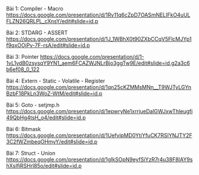 Bài 1: Compiler - Macro		
https://docs.google.com/presentation/d/1Rv11q6cZpD7OASmNELIFkO4uULFLZN26QRLPL_cXnsY/edit#slide=id.p

Bài 2: STDARG - ASSERT
https://docs.google.com/presentation/d/1J_1WBhX0t90ZXbCCqV5FlcMJYp1f9qxOOjPv-7F-rsA/edit#slide=id.p

Bài 3: Pointer
https://docs.google.com/presentation/d/1-1vL1ydB0zsysqY9YN1_aem6FCAZWJNLrBjo3ggTw9E/edit#slide=id.g2a3c6b6ef08_0_122

Bài 4: Extern - Static - Volatile - Register
https://docs.google.com/presentation/d/1qn25cKZMMsMNn__T9WJTyLGYnBzbF18PkLn3WoZ-WtM/edit#slide=id.p

Bài 5: Goto - setjmp.h
https://docs.google.com/presentation/d/1epwryNe1xrrjueDalGWJxwThleugfi49QbHg4tsH_o4/edit#slide=id.p

Bài 6: Bitmask
https://docs.google.com/presentation/d/1UefvipMD0YtiYfuCK7RSIYNJTY2F3C2fWZmbeqOHmyY/edit#slide=id.p

Bài 7: Struct - Union
https://docs.google.com/presentation/d/1gIkSOpN9eyfSiYzR7r4u38F8IAY9shXsIfiRSHrl85o/edit#slide=id.p

